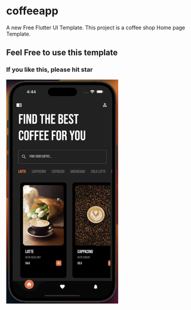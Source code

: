 # coffeeapp

A new Free Flutter UI Template.
This project is a coffee shop Home page Template.

## Feel Free to use this template
### If you like this, please hit star 


<img src="./assets/screenshot/sc.png" width="300" height="600"/>

